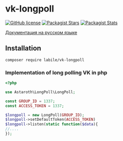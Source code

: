 # vk-longpoll

[![GitHub license](https://img.shields.io/badge/license-BSD-green.svg)](https://github.com/labi-le/vk-longpoll-component/blob/main/LICENSE)
[![Packagist Stars](https://img.shields.io/packagist/stars/labile/vk-longpoll-component)](https://packagist.org/packages/labile/vk-longpoll/stats)
[![Packagist Stats](https://img.shields.io/packagist/dt/labile/vk-longpoll-component)](https://packagist.org/packages/labile/vk-longpoll/stats)

[Документация на русском языке](https://github.com/labi-le/vk-longpoll-component/blob/main/README_RU.md)

## Installation

`composer require labile/vk-longpoll`

### Implementation of long polling VK in php

```php
<?php

use Astaroth\LongPoll\LongPoll;

const GROUP_ID = 1337;
const ACCESS_TOKEN = 1337;

$longpoll = new LongPoll(GROUP_ID);
$longpoll->setDefaultToken(ACCESS_TOKEN)
$longpoll->listen(static function($data){
//....
});

```

